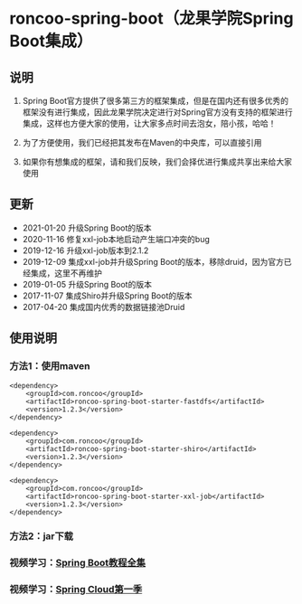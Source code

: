 # roncoo-spring-boot（龙果学院Spring Boot集成）

## 说明
1. Spring Boot官方提供了很多第三方的框架集成，但是在国内还有很多优秀的框架没有进行集成，因此龙果学院决定进行对Spring官方没有支持的框架进行集成，这样也方便大家的使用，让大家多点时间去泡女，陪小孩，哈哈！

2. 为了方便使用，我们已经把其发布在Maven的中央库，可以直接引用

3. 如果你有想集成的框架，请和我们反映，我们会择优进行集成共享出来给大家使用

## 更新
* 2021-01-20 升级Spring Boot的版本
* 2020-11-16 修复xxl-job本地启动产生端口冲突的bug
* 2019-12-16 升级xxl-job版本到2.1.2
* 2019-12-09 集成xxl-job并升级Spring Boot的版本，移除druid，因为官方已经集成，这里不再维护
* 2019-01-05 升级Spring Boot的版本
* 2017-11-07 集成Shiro并升级Spring Boot的版本
* 2017-04-20 集成国内优秀的数据链接池Druid


## 使用说明
### 方法1：使用maven
```
<dependency>
    <groupId>com.roncoo</groupId>
    <artifactId>roncoo-spring-boot-starter-fastdfs</artifactId>
    <version>1.2.3</version>
</dependency>

<dependency>
    <groupId>com.roncoo</groupId>
    <artifactId>roncoo-spring-boot-starter-shiro</artifactId>
    <version>1.2.3</version>
</dependency>

<dependency>
    <groupId>com.roncoo</groupId>
    <artifactId>roncoo-spring-boot-starter-xxl-job</artifactId>
    <version>1.2.3</version>
</dependency>

```
### 方法2：jar下载

### 视频学习：[Spring Boot教程全集](http://www.roncoo.com/course/view/c99516ea604d4053908c1768d6deee3d)
### 视频学习：[Spring Cloud第一季](http://www.roncoo.com/course/view/cc8fbd6749f94f2fa015641ef96b9460)
